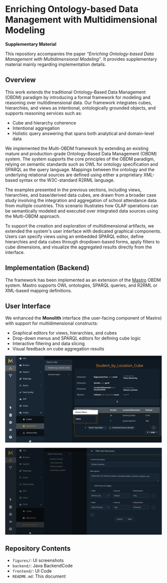 # Enriching Ontology-based Data Management with Multidimensional Modeling

**Supplementary Material**

This repository accompanies the paper *"Enriching Ontology-based Data Management with Multidimensional Modeling"*. It provides supplementary material mainly regarding implementation details.

## Overview

This work extends the traditional Ontology-Based Data Management (OBDM) paradigm by introducing a formal framework for modeling and reasoning over multidimensional data. Our framework integrates cubes, hierarchies, and views as intentional, ontologically grounded objects, and supports reasoning services such as:

- Cube and hierarchy coherence
- Intentional aggregation
- Holistic query answering that spans both analytical and domain-level data


We implemented the Multi-OBDM framework by extending an existing mature and production-grade Ontology-Based Data Management (OBDM) system. The system supports the core principles of the OBDM paradigm, relying on semantic standards such as OWL for ontology specification and SPARQL as the query language. Mappings between the ontology and the underlying relational sources are defined using either a proprietary XML-based syntax or the W3C-standard R2RML language.

The examples presented in the previous sections, including views, hierarchies, and base/derived data cubes, are drawn from a broader case study involving the integration and aggregation of school attendance data from multiple countries. This scenario illustrates how OLAP operations can be semantically modeled and executed over integrated data sources using the Multi-OBDM approach.

To support the creation and exploration of multidimensional artifacts, we extended the system's user interface with dedicated graphical components. Users can specify views using an embedded SPARQL editor, define hierarchies and data cubes through dropdown-based forms, apply filters to cube dimensions, and visualize the aggregated results directly from the interface.


## Implementation (Backend)

The framework has been implemented as an extension of the [Mastro](https://obdasystems.com) OBDM system. Mastro supports OWL ontologies, SPARQL queries, and R2RML or XML-based mapping definitions.


## User Interface

We enhanced the **Monolith** interface (the user-facing component of Mastro) with support for multidimensional constructs:

- Graphical editors for views, hierarchies, and cubes
- Drop-down menus and SPARQL editors for defining cube logic
- Interactive filtering and data slicing
- Visual feedback on cube aggregation results

<p align="center">
  <img src="figures/Cube.png" alt="Monolith - Cube Management" width="700"/>
</p>

<p align="center">
  <img src="figures/Hierarchy.png" alt="Monolith - Hierarchy Management" width="700"/>
</p>

## Repository Contents

- `figures/`: UI screenshots
- `backend/`: Java BackendCode
- `frontend/`: UI Code
- `README.md`: This document

